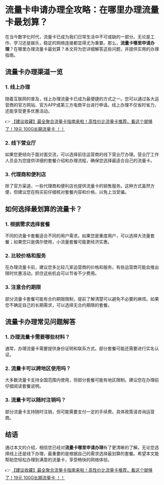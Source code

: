 # 流量卡申请办理全攻略：在哪里办理流量卡最划算？

在当今数字化时代，流量卡已成为我们日常生活中不可或缺的一部分。无论是工作、学习还是娱乐，稳定的网络连接都显得尤为重要。那么，**流量卡哪里申请办理**？在哪里办理流量卡最划算？本文将为您详细解答这些问题，并提供实用的办理指南。

## 流量卡办理渠道一览

### 1. 线上办理
随着互联网的普及，线上办理流量卡已成为最便捷的方式之一。您可以通过各大运营商的官方网站、官方APP或第三方电商平台进行申请。线上办理不仅省时省力，还能享受更多优惠活动。

👉 [【建议收藏】最全聚合流量卡指南来啦！高性价比流量卡推荐，看这个就够了！19元 100G长期流量卡 ！！](https://bit.ly/Liuliangka)

### 2. 线下营业厅
如果您更倾向于面对面交流，可以选择前往运营商的线下营业厅办理。营业厅工作人员会为您提供详细的套餐介绍和办理流程，确保您选择最适合自己的流量卡。

### 3. 代理商和便利店
除了官方渠道，一些代理商和便利店也提供流量卡的销售服务。这种方式虽然方便，但建议您在购买前仔细核对套餐内容和价格，以免上当受骗。

## 如何选择最划算的流量卡？

### 1. 根据需求选择套餐
不同的流量卡套餐适合不同的用户需求。如果您是重度用户，可以选择大流量套餐；如果您只是偶尔使用，小流量套餐可能更经济实惠。

### 2. 比较价格和服务
在办理流量卡前，建议您多比较几家运营商的价格和服务。有些运营商可能会推出限时优惠活动，抓住这些机会可以节省不少费用。

### 3. 注意合约期限
部分流量卡套餐可能有合约期限限制，提前了解清楚可以避免不必要的麻烦。如果您不确定自己的长期需求，可以选择无合约期限的套餐。

## 流量卡办理常见问题解答

### 1. 办理流量卡需要哪些材料？
通常，办理流量卡需要提供身份证明和联系方式。部分套餐可能还需要进行实名认证。

### 2. 流量卡可以跨地区使用吗？
大多数流量卡支持全国范围内使用，但部分套餐可能有地区限制。建议您在办理前仔细阅读套餐说明。

### 3. 流量卡可以随时注销吗？
部分流量卡支持随时注销，但可能需要支付一定的手续费。具体政策请咨询运营商。

## 结语

通过本文的介绍，相信您已经对**流量卡哪里申请办理**有了更清晰的了解。无论您选择线上还是线下办理，最重要的是根据自己的需求选择最划算的套餐。希望本文能帮助您轻松办理到满意的流量卡，享受畅快的网络体验。

👉 [【建议收藏】最全聚合流量卡指南来啦！高性价比流量卡推荐，看这个就够了！19元 100G长期流量卡 ！！](https://bit.ly/Liuliangka)